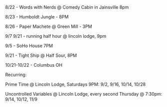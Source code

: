 8/22 - Words with Nerds @ Comedy Cabin in Jainsville 8pm

8/23 - Humboldt Jungle - 8PM

8/26 - Paper Machete @ Green Mill - 3PM

9/7 9/21 - running half hour @ lincoln lodge, 9pm

9/5 - SoHo House 7PM

9/21 - Tight Ship @ Half Sour, 8PM

10/21-10/22 - Columbus OH

Recurring:

Prime Time @ Lincoln Lodge, Saturdays 9PM: 9/2, 9/16, 10/14, 10/28

Uncontrolled Variables @ Lincoln Lodge, every second Thursday @ 7:30pm: 9/14, 10/12, 11/9

